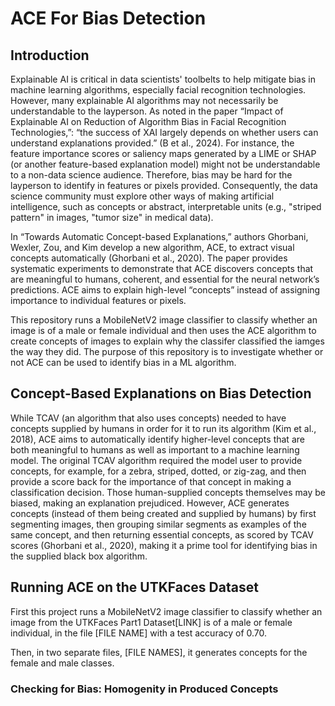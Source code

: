 # ACE For Bias Detection
 
## Introduction

Explainable AI is critical in data scientists' toolbelts to help mitigate bias in machine learning algorithms, especially facial recognition technologies. However, many explainable AI algorithms may not necessarily be understandable to the layperson. As noted in the paper “Impact of Explainable AI on Reduction of Algorithm Bias in Facial Recognition Technologies,”: “the success of XAI largely depends on whether users can understand explanations provided.” (B et al., 2024). For instance, the feature importance scores or saliency maps generated by a LIME or SHAP (or another feature-based explanation model) might not be understandable to a non-data science audience. Therefore, bias may be hard for the layperson to identify in features or pixels provided. Consequently, the data science community must explore other ways of making artificial intelligence, such as concepts or abstract, interpretable units (e.g., "striped pattern" in images, "tumor size" in medical data).

In “Towards Automatic Concept-based Explanations,” authors Ghorbani, Wexler, Zou, and  Kim develop a new algorithm, ACE, to extract visual concepts automatically (Ghorbani et al., 2020). The paper provides systematic experiments to demonstrate that ACE discovers concepts that are meaningful to humans, coherent, and essential for the neural network’s predictions. ACE aims to explain high-level “concepts” instead of assigning importance to individual features or pixels.

This repository runs a MobileNetV2 image classifier to classify whether an image is of a male or female individual and then uses the ACE algorithm to create concepts of images to explain why the classifer classified the iamges the way they did. The purpose of this repository is to investigate whether or not ACE can be used to identify bias in a ML algorithm.

## Concept-Based Explanations on Bias Detection

 While TCAV (an algorithm that also uses concepts) needed to have concepts supplied by humans in order for it to run its algorithm (Kim et al., 2018), ACE aims to automatically identify higher-level concepts that are both meaningful to humans as well as important to a machine learning model.  The original TCAV algorithm required the model user to provide concepts, for example, for a zebra, striped, dotted, or zig-zag, and then provide a score back for the importance of that concept in making a classification decision. Those human-supplied concepts themselves may be biased, making an explanation prejudiced. However, ACE generates concepts (instead of them being created and supplied by humans) by first segmenting images, then grouping similar segments as examples of the same concept, and then returning essential concepts, as scored by TCAV scores (Ghorbani et al., 2020), making it a prime tool for identifying bias in the supplied black box algorithm. 

 ## Running ACE on the UTKFaces Dataset

 First this project runs a  MobileNetV2 image classifier to classify whether an image from the UTKFaces Part1 Dataset[LINK] is of a male or female individual, in the file [FILE NAME] with a test accuracy of  0.70.
 
Then, in two separate files, [FILE NAMES], it generates concepts for the female and male classes.

### Checking for Bias: Homogenity in Produced Concepts




